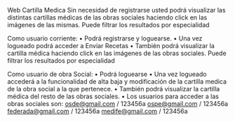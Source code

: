Web Cartilla Medica
Sin necesidad de registrarse usted podrá visualizar las distintas cartillas médicas de las obras sociales haciendo click en las imágenes de las mismas. Puede filtrar los resultados por especialidad

Como usuario corriente:
•	Podrá registrarse y loguearse.
•	Una vez logueado podrá acceder a Enviar Recetas
•	También podrá visualizar la cartilla médica haciendo click en las imágenes de las obras sociales. Puede filtrar los resultados por especialidad

Como usuario de obra Social:
•	Podrá loguearse
•	Una vez logueado accederá a la funcionalidad de alta baja y modificación de la cartilla medica de la obra social a la que pertenece.
•	También podrá visualizar la cartilla médica del resto de las obras sociales.
•	Los usuarios para acceder a las obras sociales son:
osde@gmail.com / 123456a
ospe@gmail.com / 123456a
federada@gmail.com / 123456a 
medife@gmail.com / 123456a
